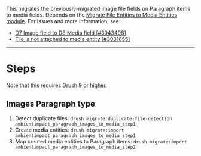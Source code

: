 This migrates the previously-migrated image file fields on Paragraph items to
media fields. Depends on the [Migrate File Entities to Media Entities
module](https://www.drupal.org/project/migrate_file_to_media). For issues and
more information, see:

* [D7 Image field to D8 Media field [#3043498]](https://www.drupal.org/project/migrate_file_to_media/issues/3043498)
* [File is not attached to media entity [#3031655]](https://www.drupal.org/project/migrate_file_to_media/issues/3031655#comment-13041350)

--------------

# Steps

Note that this requires [Drush 9 or higher](https://docs.drush.org/en/master/install/).

## Images Paragraph type

1. Detect duplicate files: ```drush migrate:duplicate-file-detection ambientimpact_paragraph_images_to_media_step1```
2. Create media entities: ```drush migrate:import ambientimpact_paragraph_images_to_media_step1```
3. Map created media entities to Paragraph items: ```drush migrate:import ambientimpact_paragraph_images_to_media_step2```
